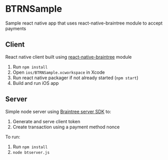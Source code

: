 # BTRNSample
Sample react native app that uses react-native-braintree module to accept payments

## Client
React native client built using [react-native-braintree](https://github.com/alawong/react-native-braintree) module

1. Run ``npm install``
2. Open ``ios/BTRNSample.xcworkspace`` in Xcode
3. Run react native packager if not already started (``npm start``)
4. Build and run iOS app

## Server

Simple node server using [Braintree server SDK](https://developers.braintreepayments.com/start/hello-server/node) to:
1. Generate and serve client token
2. Create transaction using a payment method nonce

To run:
1. Run ``npm install``
2. ``node btserver.js``
